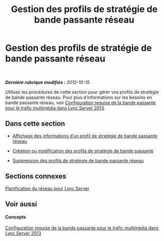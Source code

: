 ﻿---
title: Gestion des profils de stratégie de bande passante réseau
TOCTitle: Gestion des profils de stratégie de bande passante réseau
ms:assetid: bc7b1a8a-5dce-425f-a84d-6a9aff569c20
ms:mtpsurl: https://technet.microsoft.com/fr-fr/library/JJ721867(v=OCS.15)
ms:contentKeyID: 49891516
ms.date: 05/20/2016
mtps_version: v=OCS.15
ms.translationtype: HT
---

# Gestion des profils de stratégie de bande passante réseau

 

_**Dernière rubrique modifiée :** 2012-10-15_

Utilisez les procédures de cette section pour gérer vos profils de stratégie de bande passante réseau. Pour plus d’informations sur les besoins en bande passante réseau, voir [Configuration requise de la bande passante pour le trafic multimédia dans Lync Server 2013](lync-server-2013-network-bandwidth-requirements-for-media-traffic.md).

## Dans cette section

  - [Affichage des informations d’un profil de stratégie de bande passante réseau](lync-server-2013-viewing-network-bandwidth-policy-profile-information.md)

  - [Création ou modification des profils de stratégie de bande passante](lync-server-2013-creating-or-modifying-bandwidth-policy-profiles.md)

  - [Suppression des profils de stratégie de bande passante réseau](lync-server-2013-deleting-network-bandwidth-policy-profiles.md)

## Sections connexes

[Planification du réseau pour Lync Server](lync-server-2013-network-planning.md)

## Voir aussi

#### Concepts

[Configuration requise de la bande passante pour le trafic multimédia dans Lync Server 2013](lync-server-2013-network-bandwidth-requirements-for-media-traffic.md)


